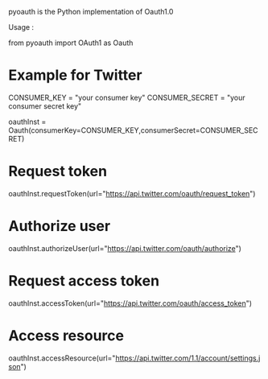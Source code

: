 pyoauth is the Python implementation of Oauth1.0

Usage :

from pyoauth import OAuth1 as Oauth

# Example for Twitter

CONSUMER_KEY = "your consumer key"
CONSUMER_SECRET = "your consumer secret key"

oauthInst = Oauth(consumerKey=CONSUMER_KEY,consumerSecret=CONSUMER_SECRET)    

# Request token
oauthInst.requestToken(url="https://api.twitter.com/oauth/request_token")
# Authorize user
oauthInst.authorizeUser(url="https://api.twitter.com/oauth/authorize")
# Request access token
oauthInst.accessToken(url="https://api.twitter.com/oauth/access_token")
# Access resource
oauthInst.accessResource(url="https://api.twitter.com/1.1/account/settings.json")
